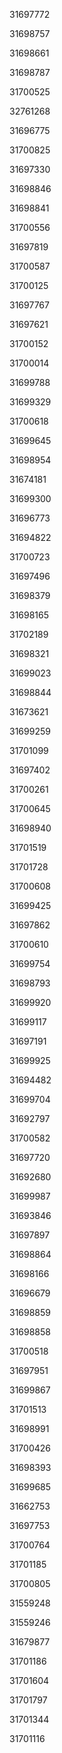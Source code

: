 31697772

31698757

31698661

31698787

31700525

32761268

31696775

31700825

31697330

31698846

31698841

31700556

31697819

31700587

31700125

31697767

31697621

31700152

31700014

31699788

31699329

31700618

31699645

31698954

31674181

31699300

31696773

31694822

31700723

31697496

31698379

31698165

31702189

31698321

31699023

31698844

31673621

31699259

31701099

31697402

31700261

31700645

31698940

31701519

31701728

31700608

31699425

31697862

31700610

31699754

31698793

31699920

31699117

31697191

31699925

31694482

31699704

31692797

31700582

31697720

31692680

31699987

31693846

31697897

31698864

31698166

31696679

31698859

31698858

31700518

31697951

31699867

31701513

31698991

31700426

31698393

31699685

31662753

31697753

31700764

31701185

31700805

31559248

31559246

31679877

31701186

31701604

31701797

31701344

31701116

